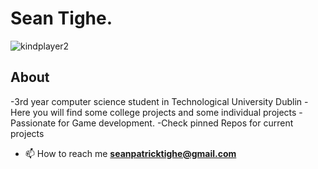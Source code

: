 # Sean Tighe.
<p align="left"> <img src="https://komarev.com/ghpvc/?username=kindplayer2&label=Profile%20views&color=0e75b6&style=flat" alt="kindplayer2" /> </p>

## About
-3rd year computer science student in Technological University Dublin
-Here you will find some college projects and some individual projects
-Passionate for Game development.
-Check pinned Repos for current projects

- 📫 How to reach me **seanpatricktighe@gmail.com**
